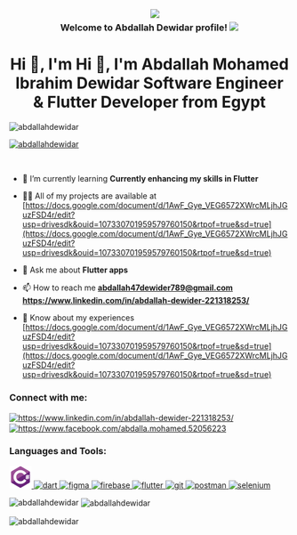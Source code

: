 
<img width="250" align="right" src="https://c.tenor.com/_DOBjnGspYAAAAAM/code-coding.gif">

<h3 align="center">
  Welcome to Abdallah Dewidar  profile!
  <img src="https://media.giphy.com/media/hvRJCLFzcasrR4ia7z/giphy.gif" width="28">
</h3>

<h1 align="center">Hi 👋, I'm Hi 👋, I'm Abdallah Mohamed Ibrahim Dewidar Software Engineer & Flutter Developer from Egypt</h1>
<p align="left"> <img src="https://komarev.com/ghpvc/?username=abdallahdewidar&label=Profile%20views&color=0e75b6&style=flat" alt="abdallahdewidar" /> </p>

<p align="left"> <a href="https://github.com/ryo-ma/github-profile-trophy"><img src="https://github-profile-trophy.vercel.app/?username=abdallahdewidar" alt="abdallahdewidar" /></a> </p>

<p align="left"> <a href="https://twitter.com/" target="blank"><img src="https://img.shields.io/twitter/follow/?logo=twitter&style=for-the-badge" alt="" /></a> </p>

- 🌱 I’m currently learning **Currently enhancing my skills in Flutter**

- 👨‍💻 All of my projects are available at [https://docs.google.com/document/d/1AwF_Gye_VEG6572XWrcMLjhJGuzFSD4r/edit?usp=drivesdk&ouid=107330701959579760150&rtpof=true&sd=true](https://docs.google.com/document/d/1AwF_Gye_VEG6572XWrcMLjhJGuzFSD4r/edit?usp=drivesdk&ouid=107330701959579760150&rtpof=true&sd=true)

- 💬 Ask me about **Flutter apps**

- 📫 How to reach me **abdallah47dewider789@gmail.com https://www.linkedin.com/in/abdallah-dewider-221318253/**

- 📄 Know about my experiences [https://docs.google.com/document/d/1AwF_Gye_VEG6572XWrcMLjhJGuzFSD4r/edit?usp=drivesdk&ouid=107330701959579760150&rtpof=true&sd=true](https://docs.google.com/document/d/1AwF_Gye_VEG6572XWrcMLjhJGuzFSD4r/edit?usp=drivesdk&ouid=107330701959579760150&rtpof=true&sd=true)

<h3 align="left">Connect with me:</h3>
<p align="left">
<a href="https://linkedin.com/in/https://www.linkedin.com/in/abdallah-dewider-221318253/" target="blank"><img align="center" src="https://raw.githubusercontent.com/rahuldkjain/github-profile-readme-generator/master/src/images/icons/Social/linked-in-alt.svg" alt="https://www.linkedin.com/in/abdallah-dewider-221318253/" height="30" width="40" /></a>
<a href="https://fb.com/https://www.facebook.com/abdalla.mohamed.52056223" target="blank"><img align="center" src="https://raw.githubusercontent.com/rahuldkjain/github-profile-readme-generator/master/src/images/icons/Social/facebook.svg" alt="https://www.facebook.com/abdalla.mohamed.52056223" height="30" width="40" /></a>
</p>

<h3 align="left">Languages and Tools:</h3>
<p align="left"> <a href="https://www.w3schools.com/cs/" target="_blank" rel="noreferrer"> <img src="https://raw.githubusercontent.com/devicons/devicon/master/icons/csharp/csharp-original.svg" alt="csharp" width="40" height="40"/> </a> <a href="https://dart.dev" target="_blank" rel="noreferrer"> <img src="https://www.vectorlogo.zone/logos/dartlang/dartlang-icon.svg" alt="dart" width="40" height="40"/> </a> <a href="https://www.figma.com/" target="_blank" rel="noreferrer"> <img src="https://www.vectorlogo.zone/logos/figma/figma-icon.svg" alt="figma" width="40" height="40"/> </a> <a href="https://firebase.google.com/" target="_blank" rel="noreferrer"> <img src="https://www.vectorlogo.zone/logos/firebase/firebase-icon.svg" alt="firebase" width="40" height="40"/> </a> <a href="https://flutter.dev" target="_blank" rel="noreferrer"> <img src="https://www.vectorlogo.zone/logos/flutterio/flutterio-icon.svg" alt="flutter" width="40" height="40"/> </a> <a href="https://git-scm.com/" target="_blank" rel="noreferrer"> <img src="https://www.vectorlogo.zone/logos/git-scm/git-scm-icon.svg" alt="git" width="40" height="40"/> </a> <a href="https://postman.com" target="_blank" rel="noreferrer"> <img src="https://www.vectorlogo.zone/logos/getpostman/getpostman-icon.svg" alt="postman" width="40" height="40"/> </a> <a href="https://www.selenium.dev" target="_blank" rel="noreferrer"> <img src="https://raw.githubusercontent.com/detain/svg-logos/780f25886640cef088af994181646db2f6b1a3f8/svg/selenium-logo.svg" alt="selenium" width="40" height="40"/> </a> </p>

<p><img align="left" src="https://github-readme-stats.vercel.app/api/top-langs?username=abdallahdewidar&show_icons=true&locale=en&layout=compact" alt="abdallahdewidar" /></p>

<p>&nbsp;<img align="center" src="https://github-readme-stats.vercel.app/api?username=abdallahdewidar&show_icons=true&locale=en" alt="abdallahdewidar" /></p>

<p><img align="center" src="https://github-readme-streak-stats.herokuapp.com/?user=abdallahdewidar&" alt="abdallahdewidar" /></p>

